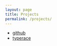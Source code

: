 ```yaml
---
layout: page
title: Projects
permalink: /projects/
---
```


- [github](https://kylevickers.me)
- [typerace](http://typerace.kylevickers.me:8080)
